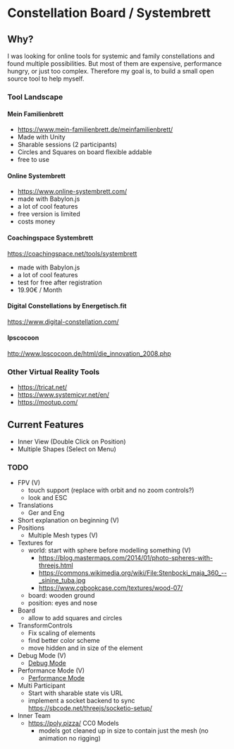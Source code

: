 # Constellation Board / Systembrett

## Why?

I was looking for online tools for systemic and family constellations and found multiple possibilities. But most of them are expensive, performance hungry, or just too complex.
Therefore my goal is, to build a small open source tool to help myself.

### Tool Landscape

#### Mein Familienbrett

- https://www.mein-familienbrett.de/meinfamilienbrett/
- Made with Unity
- Sharable sessions (2 participants)
- Circles and Squares on board flexible addable
- free to use

#### Online Systembrett

- https://www.online-systembrett.com/
- made with Babylon.js
- a lot of cool features
- free version is limited
- costs money

#### Coachingspace Systembrett

https://coachingspace.net/tools/systembrett
- made with Babylon.js
- a lot of cool features
- test for free after registration
- 19.90€ / Month

#### Digital Constellations by Energetisch.fit
https://www.digital-constellation.com/

#### lpscocoon
http://www.lpscocoon.de/html/die_innovation_2008.php

### Other Virtual Reality Tools
- https://tricat.net/
- https://www.systemicvr.net/en/
- https://mootup.com/

## Current Features
- Inner View (Double Click on Position)
- Multiple Shapes (Select on Menu)

### TODO

- FPV (V)
    - touch support (replace with orbit and no zoom controls?)
    - look and ESC
- Translations
    - Ger and Eng
- Short explanation on beginning (V)
- Positions
    - Multiple Mesh types (V)
- Textures for
    - world: start with sphere before modelling something (V)
        - https://blog.mastermaps.com/2014/01/photo-spheres-with-threejs.html
        - https://commons.wikimedia.org/wiki/File:Stenbocki_maja_360_--_sinine_tuba.jpg
        - https://www.cgbookcase.com/textures/wood-07/
    - board: wooden ground
    - position: eyes and nose
- Board
    - allow to add squares and circles
- TransformControls
    - Fix scaling of elements
    - find better color scheme
    - move hidden and in size of the element
- Debug Mode (V)
    - [Debug Mode](https://saschalucius.github.io/constellation-board/?debug)
- Performance Mode (V)
    - [Performance Mode](https://saschalucius.github.io/constellation-board/?performance)
- Multi Participant
    - Start with sharable state vis URL
    - implement a socket backend to sync https://sbcode.net/threejs/socketio-setup/
- Inner Team
    - https://poly.pizza/ CC0 Models
        - models got cleaned up in size to contain just the mesh (no animation no rigging)